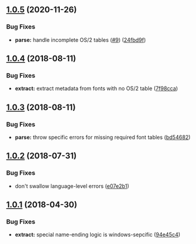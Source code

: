 ## [1.0.5](https://github.com/princjef/font-finder/compare/v1.0.4...v1.0.5) (2020-11-26)


### Bug Fixes

* **parse:** handle incomplete OS/2 tables ([#9](https://github.com/princjef/font-finder/issues/9)) ([24fbd9f](https://github.com/princjef/font-finder/commit/24fbd9f))

## [1.0.4](https://github.com/princjef/font-finder/compare/v1.0.3...v1.0.4) (2018-08-11)


### Bug Fixes

* **extract:** extract metadata from fonts with no OS/2 table ([7f98cca](https://github.com/princjef/font-finder/commit/7f98cca))

## [1.0.3](https://github.com/princjef/font-finder/compare/v1.0.2...v1.0.3) (2018-08-11)


### Bug Fixes

* **parse:** throw specific errors for missing required font tables ([bd54682](https://github.com/princjef/font-finder/commit/bd54682))

## [1.0.2](https://github.com/princjef/font-finder/compare/v1.0.1...v1.0.2) (2018-07-31)


### Bug Fixes

* don't swallow language-level errors ([e07e2b1](https://github.com/princjef/font-finder/commit/e07e2b1))

<a name="1.0.1"></a>
## [1.0.1](https://github.com/princjef/font-finder/compare/v1.0.0...v1.0.1) (2018-04-30)


### Bug Fixes

* **extract:** special name-ending logic is windows-sepcific ([94e45c4](https://github.com/princjef/font-finder/commit/94e45c4))
